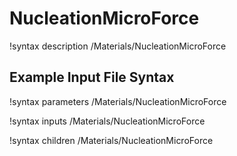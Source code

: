 # NucleationMicroForce

!syntax description /Materials/NucleationMicroForce

## Example Input File Syntax

!syntax parameters /Materials/NucleationMicroForce

!syntax inputs /Materials/NucleationMicroForce

!syntax children /Materials/NucleationMicroForce
